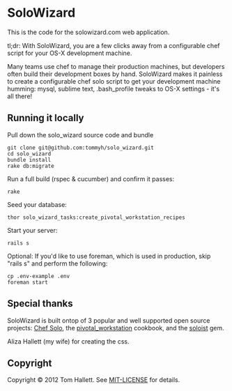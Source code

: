 # SoloWizard #

This is the code for the solowizard.com web application.

tl;dr: With SoloWizard, you are a few clicks away from a configurable chef script for your OS-X development machine.

Many teams use chef to manage their production machines, but developers often build their development boxes by hand. SoloWizard makes it painless to create a configurable chef solo script to get your development machine humming: mysql, sublime text, .bash_profile tweaks to OS-X settings - it's all there!

## Running it locally ##

Pull down the solo_wizard source code and bundle

```
git clone git@github.com:tommyh/solo_wizard.git
cd solo_wizard
bundle install
rake db:migrate
```

Run a full build (rspec & cucumber) and confirm it passes:

```
rake
```

Seed your database:

```
thor solo_wizard_tasks:create_pivotal_workstation_recipes
```

Start your server:

```
rails s
```

Optional: If you'd like to use foreman, which is used in production, skip "rails s" and perform the following:

```
cp .env-example .env
foreman start
```

## Special thanks ##

SoloWizard is built ontop of 3 popular and well supported open source projects: [Chef Solo](http://wiki.opscode.com/display/chef/Chef+Solo), the [pivotal_workstation](https://github.com/pivotal/pivotal_workstation) cookbook, and the [soloist](https://github.com/mkocher/soloist) gem.

Aliza Hallett (my wife) for creating the css.

## Copyright ##

Copyright © 2012 Tom Hallett. See [MIT-LICENSE](https://github.com/tommyh/solo_wizard/blob/master/MIT-LICENSE) for details.


